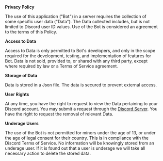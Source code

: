 __**Privacy Policy**__

The use of this application ("Bot") in a server requires the collection of some specific user data ("Data"). The Data collected includes, but is not limited to Discord user ID values. Use of the Bot is considered an agreement to the terms of this Policy.

**Access to Data**

Access to Data is only permitted to Bot's developers, and only in the scope required for the development, testing, and implementation of features for Bot. Data is not sold, provided to, or shared with any third party, except where required by law or a Terms of Service agreement.

**Storage of Data**

Data is stored in a Json file. The data is secured to prevent external access.

**User Rights**

At any time, you have the right to request to view the Data pertaining to your Discord account. You may submit a request through the [Discord Server](https://discord.gg/yrXuxkcB79). You have the right to request the removal of relevant Data.

**Underage Users**

The use of the Bot is not permitted for minors under the age of 13, or under the age of legal consent for their country. This is in compliance with the Discord Terms of Service. No information will be knowingly stored from an underage user. If it is found out that a user is underage we will take all necessary action to delete the stored data.

